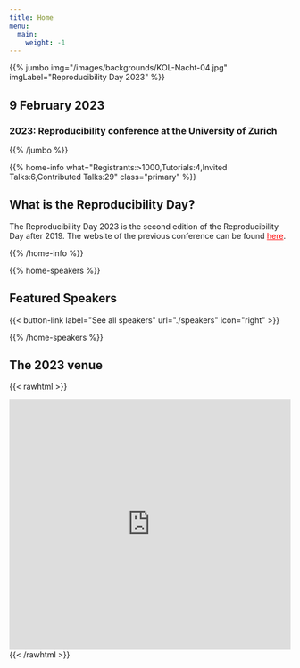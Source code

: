 ```yaml
---
title: Home
menu:
  main:
    weight: -1
---
```


<!-- JUMBO -->
{{% jumbo img="/images/backgrounds/KOL-Nacht-04.jpg" imgLabel="Reproducibility Day 2023" %}}

## 9 February 2023
### 2023: Reproducibility conference at the University of Zurich

<!-- <a class="btn primary btn-lg" style="margin-top: 1em;" href="https://drive.google.com/file/d/1td_9Cr1b2JZvv0bCpOCJNDsEWgVgEp2Y/view?usp=sharing" target="_blank">Become a sponsor</a> -->

<!--
<a class="btn primary btn-lg" href="https://conference-hall.io/public/event/HJRThubF4uYPkb7jSUxi">
    <svg class="icon icon-cfp"><use xlink:href="#cfp"></use></svg>Submit a presentation
</a>
-->

{{% /jumbo %}}


<!-- INFO -->
{{% home-info what="Registrants:>1000,Tutorials:4,Invited Talks:6,Contributed Talks:29" class="primary" %}}

## What is the Reproducibility Day?

The Reproducibility Day 2023 is the second edition of the Reproducibility Day after 2019. The website of the previous conference can be found <a style="color: red" href="">here</a>.

{{% /home-info %}}

<!-- SPEAKERS -->
<!-- BREAKS JUMBO IMAGE -->
{{% home-speakers %}}
## Featured Speakers
<!--
{{< button-link label="Submit a presentation"
                url="https://conference-hall.io/public/event/HJRThubF4uYPkb7jSUxi"
                icon="cfp" >}}
-->
{{< button-link label="See all speakers"
                url="./speakers"
                icon="right" >}}

{{% /home-speakers %}}

<!--
{{% home-tickets %}}

## Tickets

### Secure your spot with an unparalleled discount while we finalize the program!

<ul>
<li>{{< ticket name="Blind ticket"
           starts="2019-03-25"
           ends="2019-08-01"
           price="55 €"
           info=""
           soldOut=""
           url="https://www.eventbrite.com/e/kubernetes-community-day-amsterdam-2019-tickets-64716768597" >}}</li>
<li>{{< ticket name="Regular ticket"
           starts="2019-08-01"
           ends="2019-09-13"
           price="110 €"
           info=""
           soldOut="true"
           url="https://www.eventbrite.com/e/kubernetes-community-day-amsterdam-2019-tickets-64716768597" >}}</li>
</ul>

\* Your ticket gives you access to all conferences, coffee breaks, and lunch. Accommodation is NOT included in this price.

{{% /home-tickets %}}
-->

<!-- NOTIFICATION
{{% home-subscribe  class="primary" %}}

## Get notified about the important conference updates

{{% /home-subscribe %}}
 -->

<!-- THE MAP 
{{% home-location
    image="/images/map_en.jpg"
    address="University of Zürich, Rämistrasse 71, 8006 Zürich"
    latitude="47.374625"
    longitude="8.548649"
    %}}



## The 2022 venue
### online
{{% /home-location %}}

-->

## The 2023 venue
{{< rawhtml >}}
<iframe src="https://www.google.com/maps/embed?pb=!1m18!1m12!1m3!1d2617.459205967524!2d8.5470667475565!3d47.3739143059912!2m3!1f0!2f0!3f0!3m2!1i1024!2i768!4f13.1!3m3!1m2!1s0x479aa1e28fb49e31%3A0x975efe26e2b57d4f!2sUniversity%20of%20Zurich!5e0!3m2!1sen!2sch!4v1668894163446!5m2!1sen!2sch" width="100%" height="450" style="border:0;" allowfullscreen="" loading="lazy" referrerpolicy="no-referrer-when-downgrade"></iframe>
{{< /rawhtml >}}
<!--
{{% partners categories="gold,silver,bronze,community" %}}


## Sponsors
<a class="btn primary btn-lg" style="margin-top: 1em;" href="https://docs.google.com/presentation/d/1DebzlTMINfjTOXtiMqRADe0D4ko9eRHXbKmO-289-NY" target="_blank">Become a sponsor</a>
-->
<!--
{{% /partners %}}
-->

